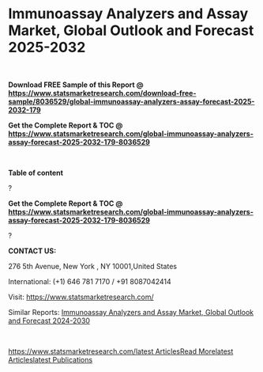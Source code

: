 <h1>Immunoassay Analyzers and Assay Market, Global Outlook and Forecast 2025-2032</h1><br/><p><strong>Download FREE Sample of this Report @ <a href="https://www.statsmarketresearch.com/download-free-sample/8036529/global-immunoassay-analyzers-assay-forecast-2025-2032-179">https://www.statsmarketresearch.com/download-free-sample/8036529/global-immunoassay-analyzers-assay-forecast-2025-2032-179</a></strong></p>
 
 
 
 <div><b>Get the Complete Report & TOC @ <a href="https://www.statsmarketresearch.com/global-immunoassay-analyzers-assay-forecast-2025-2032-179-8036529">https://www.statsmarketresearch.com/global-immunoassay-analyzers-assay-forecast-2025-2032-179-8036529</a></b></div>
 
 
 
 <p><br />
 
 <b>Table of content</b></p>
 
 
 
 <p>? </p>
 
 
 
 <div><b>Get the Complete Report & TOC @ <a href="https://www.statsmarketresearch.com/global-immunoassay-analyzers-assay-forecast-2025-2032-179-8036529">https://www.statsmarketresearch.com/global-immunoassay-analyzers-assay-forecast-2025-2032-179-8036529</a></b></div>
 
 
 
 <p>? </p>
 
 
 
 <p><b>CONTACT US:</b><br />
 
 276 5th Avenue, New York , NY 10001,United States<br />
 
 International: (+1) 646 781 7170 / +91 8087042414<br />
 
 Visit: <a href="https://www.statsmarketresearch.com/">https://www.statsmarketresearch.com/</a><br />
 
 Similar Reports: <a href="https://www.statsmarketresearch.com/global-immunoassay-analyzers-assay-forecast-2025-2032-179-8036529">Immunoassay Analyzers and Assay Market, Global Outlook and Forecast 2024-2030</a><br />
 
 <br />
 
 <a href="https://gyeongbokgung.com">https://www.statsmarketresearch.com/</a><a href="https://hallyeomaritime.com">latest Articles</a><a href="https://jingwansa.com">Read More</a><a href="https://nguoiviet.jp/">latest Articles</a><a href="https://www.intelmarketresearch.com/">latest Publications</a></p>